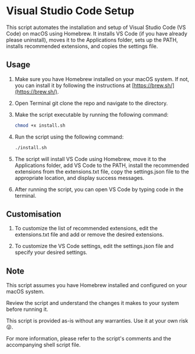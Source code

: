 # Visual Studio Code Setup

This script automates the installation and setup of Visual Studio Code (VS Code) on macOS using Homebrew. It installs VS Code (if you have already please uninstall), moves it to the Applications folder, sets up the PATH, installs recommended extensions, and copies the settings file.

## Usage

1. Make sure you have Homebrew installed on your macOS system. If not, you can install it by following the instructions at [https://brew.sh/](https://brew.sh/).

2. Open Terminal git clone the repo and navigate to the directory.

5. Make the script executable by running the following command:
   ```bash
   chmod +x install.sh
6. Run the script using the following command:
    ```bash
    ./install.sh
7. The script will install VS Code using Homebrew, move it to the Applications folder, add VS Code to the PATH, install the recommended extensions from the extensions.txt file, copy the settings.json file to the appropriate location, and display success messages.

8. After running the script, you can open VS Code by typing code in the terminal.

## Customisation

1. To customize the list of recommended extensions, edit the extensions.txt file and add or remove the desired extensions.

2. To customize the VS Code settings, edit the settings.json file and specify your desired settings.

## Note

This script assumes you have Homebrew installed and configured on your macOS system.

Review the script and understand the changes it makes to your system before running it.

This script is provided as-is without any warranties. Use it at your own risk 😜.

For more information, please refer to the script's comments and the accompanying shell script file.